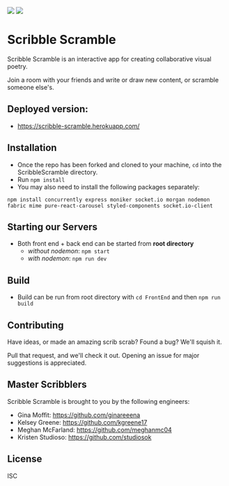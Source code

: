 ![](https://img.shields.io/badge?style=plastic&logo=scribble&lable=License&message=ISC&color=green) ![](https://img.shields.io/website?down_color=lightgrey&down_message=offline&style=plastic&up_color=blue&up_message=online&url=https%3A%2F%2Fscribble-scramble.herokuapp.com%2F)

# Scribble Scramble

Scribble Scramble is an interactive app for creating collaborative visual poetry.

Join a room with your friends and write or draw new content, or scramble someone else's.

## Deployed version: 
- https://scribble-scramble.herokuapp.com/

## Installation
- Once the repo has been forked and cloned to your machine, `cd` into the ScribbleScramble directory.
- Run `npm install`
- You may also need to install the following packages separately: 

`npm install concurrently express moniker socket.io morgan nodemon fabric mime pure-react-carousel styled-components socket.io-client`

## Starting our Servers

- Both front end + back end can be started from **root directory**
  - *without nodemon*: `npm start`
  - *with nodemon*: `npm run dev`

## Build 

- Build can be run from root directory with `cd FrontEnd` and then `npm run build`


## Contributing

Have ideas, or made an amazing scrib scrab? Found a bug? We'll squish it. 

Pull that request, and we'll check it out. Opening an issue for major suggestions is appreciated.

## Master Scribblers

Scribble Scramble is brought to you by the following engineers: 
- Gina Moffit: https://github.com/ginareeena
- Kelsey Greene: https://github.com/kgreene17
- Meghan McFarland: https://github.com/meghanmc04
- Kristen Studioso: https://github.com/studiosok

## License

ISC